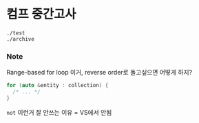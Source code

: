 컴프 중간고사
========
```console
./test
./archive
```

### Note
Range-based for loop 이거, reverse order로 돌고싶으면 어떻게 하지?
```cpp
for (auto &entity : collection) {
  /* ... */
}
```

`not` 이런거 잘 안쓰는 이유 = VS에서 안됨
